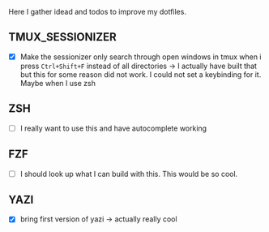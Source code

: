 Here I gather idead and todos to improve my dotfiles.

## TMUX_SESSIONIZER
- [x] Make the sessionizer only search through open windows in tmux when i press `Ctrl+Shift+F` instead of all directories -> I actually have built that but this for some reason did not work. I could not set a keybinding for it. Maybe when I use zsh

## ZSH
- [ ] I really want to use this and have autocomplete working

## FZF
- [ ] I should look up what I can build with this. This would be so cool.

## YAZI
- [x] bring first version of yazi -> actually really cool
